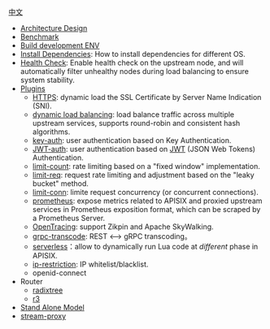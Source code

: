 
[中文](doc-index.md)

* [Architecture Design](architecture-design-cn.md)
* [Benchmark](benchmark.md)
* [Build development ENV](dev-manual.md)
* [Install Dependencies](install-dependencies.md): How to install dependencies for different OS.
* [Health Check](health-check.md): Enable health check on the upstream node, and will automatically filter unhealthy nodes during load balancing to ensure system stability.
* [Plugins](plugins.md)
    * [HTTPS](https.md): dynamic load the SSL Certificate by Server Name Indication (SNI).
    * [dynamic load balancing](#Plugins): load balance traffic across multiple upstream services, supports round-robin and consistent hash algorithms.
    * [key-auth](plugins/key-auth.md): user authentication based on Key Authentication.
    * [JWT-auth](plugins/jwt-auth-cn.md): user authentication based on [JWT](https://jwt.io/) (JSON Web Tokens) Authentication.
    * [limit-count](plugins/limit-count.md): rate limiting based on a "fixed window" implementation.
    * [limit-req](plugins/limit-req.md): request rate limiting and adjustment based on the "leaky bucket" method.
    * [limit-conn](plugins/limit-conn.md): limite request concurrency (or concurrent connections).
    * [prometheus](plugins/prometheus.md): expose metrics related to APISIX and proxied upstream services in Prometheus exposition format, which can be scraped by a Prometheus Server.
    * [OpenTracing](plugins/zipkin.md): support Zikpin and Apache SkyWalking.
    * [grpc-transcode](plugins/grpc-transcode-cn.md): REST <--> gRPC transcoding。
    * [serverless](plugins/serverless-cn.md)：allow to dynamically run Lua code at *different* phase in APISIX.
    * [ip-restriction](plugins/ip-restriction.md): IP whitelist/blacklist.
    * openid-connect
* Router
    * [radixtree](router-radixtree.md)
    * [r3](router-r3.md)
* [Stand Alone Model](stand-alone.md)
* [stream-proxy](stream-proxy.md)
